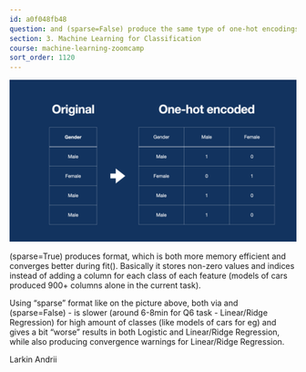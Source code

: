 ```yaml
---
id: a0f048fb48
question: and (sparse=False) produce the same type of one-hot encodings:
section: 3. Machine Learning for Classification
course: machine-learning-zoomcamp
sort_order: 1120
---
```


![Image](images/machine-learning-zoomcamp/image_e1899130.png)

(sparse=True) produces  format, which is both more memory efficient and converges better during fit(). Basically it stores non-zero values and indices instead of adding a column for each class of each feature (models of cars produced 900+ columns alone in the current task).

Using “sparse” format like on the picture above, both via  and (sparse=False) - is slower (around 6-8min for Q6 task - Linear/Ridge Regression) for high amount of classes (like models of cars for eg) and gives a bit “worse” results in both Logistic and Linear/Ridge Regression, while also producing convergence warnings for Linear/Ridge Regression.

Larkin Andrii


